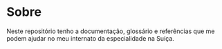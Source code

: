 # Sobre

Neste repositório tenho a documentação, glossário e referências que me podem ajudar no meu internato da especialidade na Suíça.
